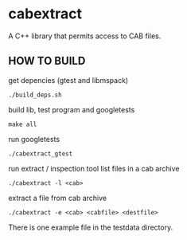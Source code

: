 # cabextract


A C++ library that permits access to CAB files.

HOW TO BUILD
------------

get depencies (gtest and libmspack)

    ./build_deps.sh

build lib, test program and googletests

    make all

run googletests

    ./cabextract_gtest

run extract / inspection tool list files in a cab archive

    ./cabextract -l <cab>

 extract a file from cab archive
 
    ./cabextract -e <cab> <cabfile> <destfile>

There is one example file in the testdata directory.





